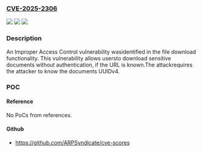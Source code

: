 ### [CVE-2025-2306](https://cve.mitre.org/cgi-bin/cvename.cgi?name=CVE-2025-2306)
![](https://img.shields.io/static/v1?label=Product&message=LIVE%20CONTRACT&color=blue)
![](https://img.shields.io/static/v1?label=Version&message=3%3C%205.4.12%20&color=brighgreen)
![](https://img.shields.io/static/v1?label=Vulnerability&message=CWE-284%20Improper%20Access%20Control&color=brighgreen)

### Description

An Improper Access Control vulnerability wasidentified in the file download functionality. This vulnerability allows usersto download sensitive documents without authentication, if the URL is known.The attackrequires the attacker to know the documents UUIDv4.

### POC

#### Reference
No PoCs from references.

#### Github
- https://github.com/ARPSyndicate/cve-scores

